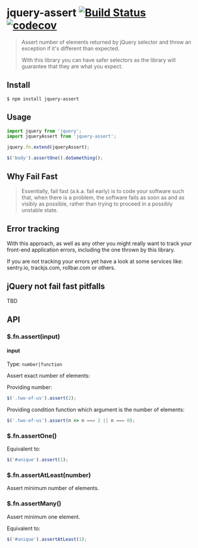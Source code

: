 # jquery-assert [![Build Status](https://api.travis-ci.org/elmccd/jquery-assert.svg?branch=master)](https://travis-ci.com/elmccd/jquery-assert) [![codecov](https://codecov.io/gh/elmccd/jquery-assert/branch/master/graph/badge.svg)](https://codecov.io/gh/elmccd/jquery-assert)

> Assert number of elements returned by jQuery selector and throw an exception if it's different than expected.
>
>With this library you can have safer selectors as the library will guarantee that they are what you expect.


## Install

```
$ npm install jquery-assert
```

## Usage

```js
import jquery from 'jquery';
import jqueryAssert from 'jquery-assert';

jquery.fn.extend(jqueryAssert);

$('body').assertOne().doSomething();
```


## Why Fail Fast

> Essentially, fail fast (a.k.a. fail early) is to code your software such that, when there is a problem, the software fails as soon as and as visibly as possible, rather than trying to proceed in a possibly unstable state.

## Error tracking

With this approach, as well as any other you might really want to track
your front-end application errors, including the one thrown by this library.

If you are not tracking your errors yet have a look at some services like: 
sentry.io, trackjs.com, rollbar.com or others.

## jQuery not fail fast pitfalls

TBD

## API

### $.fn.assert(input)

#### input

Type: `number|function`

Assert exact number of elements:

Providing number:
```js
$('.two-of-us').assert(2);
```

Providing condition function which argument is the number of elements:
```js
$('.two-of-us').assert(n => n === 2 || n === 0);
```

### $.fn.assertOne()

Equivalent to:
```js
$('#unique').assert(1);
```

### $.fn.assertAtLeast(number)

Assert minimum number of elements.

### $.fn.assertMany()

Assert minimum one element.

Equivalent to:

```js
$('#unique').assertAtLeast(1);
```
